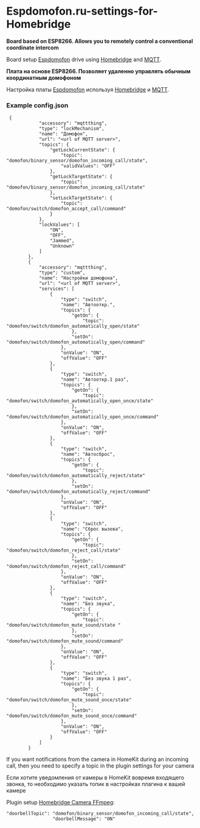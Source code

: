 # Espdomofon.ru-settings-for-Homebridge

**Board based on ESP8266. Allows you to remotely control a conventional coordinate intercom**

   Board setup [Espdomofon](https://github.com/Anonym-tsk/smart-domofon) drive using [Homebridge](https://github.com/homebridge/homebridge) and [MQTT](https://github.com/arachnetech/homebridge-mqttthing).

**Плата на основе ESP8266. Позволяет удаленно управлять обычным координатным домофоном**

Настройка платы [Espdomofon](https://github.com/Anonym-tsk/smart-domofon)
используя [Homebridge](https://github.com/homebridge/homebridge) и [MQTT](https://github.com/arachnetech/homebridge-mqttthing). 

### Example config.json

```
 {
            "accessory": "mqttthing",
            "type": "lockMechanism",
            "name": "Домофон",
            "url": "<url of MQTT server>",
            "topics": {
                "getLockCurrentState": {
                    "topic": "domofon/binary_sensor/domofon_incoming_call/state",
                    "validValues": "OFF"
                },
                "getLockTargetState": {
                    "topic": "domofon/binary_sensor/domofon_incoming_call/state"
                },
                "setLockTargetState": {
                    "topic": "domofon/switch/domofon_accept_call/command"
                }
            },
            "lockValues": [
                "ON",
                "OFF",
                "Jammed",
                "Unknown"
            ]
        },
        {
            "accessory": "mqttthing",
            "type": "custom",
            "name": "Настройки домофона",
            "url": "<url of MQTT server>",
            "services": [
                {
                    "type": "switch",
                    "name": "Автооткр.",
                    "topics": {
                        "getOn": {
                            "topic": "domofon/switch/domofon_automatically_open/state"
                        },
                        "setOn": "domofon/switch/domofon_automatically_open/command"
                    },
                    "onValue": "ON",
                    "offValue": "OFF"
                },
                {
                    "type": "switch",
                    "name": "Автооткр.1 раз",
                    "topics": {
                        "getOn": {
                            "topic": "domofon/switch/domofon_automatically_open_once/state"
                        },
                        "setOn": "domofon/switch/domofon_automatically_open_once/command"
                    },
                    "onValue": "ON",
                    "offValue": "OFF"
                },
                {
                    "type": "switch",
                    "name": "Автосброс",
                    "topics": {
                        "getOn": {
                            "topic": "domofon/switch/domofon_automatically_reject/state"
                        },
                        "setOn": "domofon/switch/domofon_automatically_reject/command"
                    },
                    "onValue": "ON",
                    "offValue": "OFF"
                },
                {
                    "type": "switch",
                    "name": "Сброс вызова",
                    "topics": {
                        "getOn": {
                            "topic": "domofon/switch/domofon_reject_call/state"
                        },
                        "setOn": "domofon/switch/domofon_reject_call/command"
                    },
                    "onValue": "ON",
                    "offValue": "OFF"
                },
                {
                    "type": "switch",
                    "name": "Без звука",
                    "topics": {
                        "getOn": {
                            "topic": "domofon/switch/domofon_mute_sound/state "
                        },
                        "setOn": "domofon/switch/domofon_mute_sound/command"
                    },
                    "onValue": "ON",
                    "offValue": "OFF"
                },
                {
                    "type": "switch",
                    "name": "Без звука 1 раз",
                    "topics": {
                        "getOn": {
                            "topic": "domofon/switch/domofon_mute_sound_once/state"
                        },
                        "setOn": "domofon/switch/domofon_mute_sound_once/command"
                    },
                    "onValue": "ON",
                    "offValue": "OFF"
                }
            ]
        }

```

If you want notifications from the camera in HomeKit during an incoming call, then you need to specify a topic in the plugin settings for your camera

Если хотите уведомления от камеры в HomeKit вовремя входящего звонка, то необходимо указать топик в настройках плагина к вашей камере

Plugin setup [Homebridge Camera FFmpeg](https://github.com/Sunoo/homebridge-camera-ffmpeg): 

```
"doorbellTopic": "domofon/binary_sensor/domofon_incoming_call/state",
                 "doorbellMessage": "ON"

```

